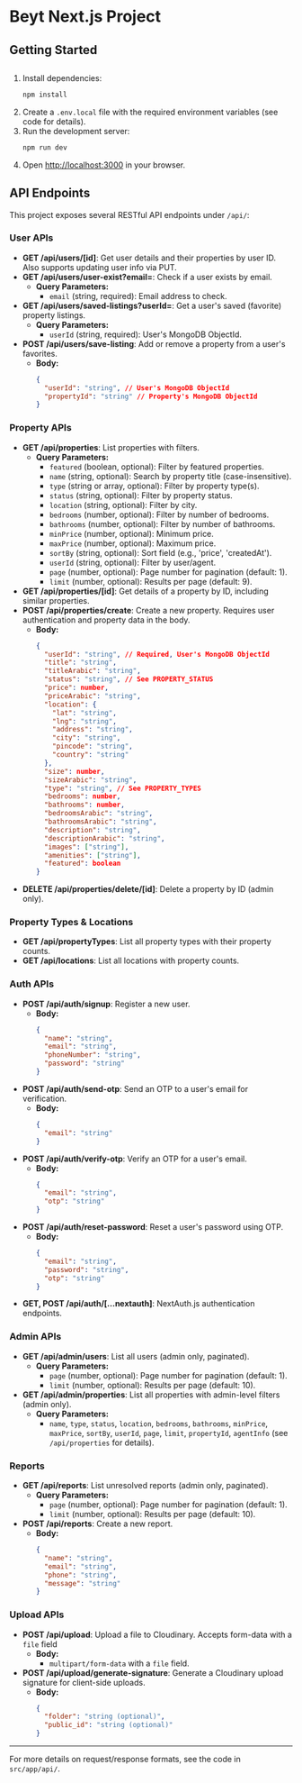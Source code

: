 # Beyt Next.js Project

## Getting Started

##

1. Install dependencies:
   ```bash
   npm install
   ```
2. Create a `.env.local` file with the required environment variables (see code for details).
3. Run the development server:
   ```bash
   npm run dev
   ```
4. Open [http://localhost:3000](http://localhost:3000) in your browser.

## API Endpoints

This project exposes several RESTful API endpoints under `/api/`:

### User APIs

- **GET /api/users/[id]**: Get user details and their properties by user ID. Also supports updating user info via PUT.
- **GET /api/users/user-exist?email=**: Check if a user exists by email.
  - **Query Parameters:**
    - `email` (string, required): Email address to check.
- **GET /api/users/saved-listings?userId=**: Get a user's saved (favorite) property listings.
  - **Query Parameters:**
    - `userId` (string, required): User's MongoDB ObjectId.
- **POST /api/users/save-listing**: Add or remove a property from a user's favorites.
  - **Body:**
    ```json
    {
      "userId": "string", // User's MongoDB ObjectId
      "propertyId": "string" // Property's MongoDB ObjectId
    }
    ```

### Property APIs

- **GET /api/properties**: List properties with filters.
  - **Query Parameters:**
    - `featured` (boolean, optional): Filter by featured properties.
    - `name` (string, optional): Search by property title (case-insensitive).
    - `type` (string or array, optional): Filter by property type(s).
    - `status` (string, optional): Filter by property status.
    - `location` (string, optional): Filter by city.
    - `bedrooms` (number, optional): Filter by number of bedrooms.
    - `bathrooms` (number, optional): Filter by number of bathrooms.
    - `minPrice` (number, optional): Minimum price.
    - `maxPrice` (number, optional): Maximum price.
    - `sortBy` (string, optional): Sort field (e.g., 'price', 'createdAt').
    - `userId` (string, optional): Filter by user/agent.
    - `page` (number, optional): Page number for pagination (default: 1).
    - `limit` (number, optional): Results per page (default: 9).
- **GET /api/properties/[id]**: Get details of a property by ID, including similar properties.
- **POST /api/properties/create**: Create a new property. Requires user authentication and property data in the body.
  - **Body:**
    ```json
    {
      "userId": "string", // Required, User's MongoDB ObjectId
      "title": "string",
      "titleArabic": "string",
      "status": "string", // See PROPERTY_STATUS
      "price": number,
      "priceArabic": "string",
      "location": {
        "lat": "string",
        "lng": "string",
        "address": "string",
        "city": "string",
        "pincode": "string",
        "country": "string"
      },
      "size": number,
      "sizeArabic": "string",
      "type": "string", // See PROPERTY_TYPES
      "bedrooms": number,
      "bathrooms": number,
      "bedroomsArabic": "string",
      "bathroomsArabic": "string",
      "description": "string",
      "descriptionArabic": "string",
      "images": ["string"],
      "amenities": ["string"],
      "featured": boolean
    }
    ```
- **DELETE /api/properties/delete/[id]**: Delete a property by ID (admin only).

### Property Types & Locations

- **GET /api/propertyTypes**: List all property types with their property counts.
- **GET /api/locations**: List all locations with property counts.

### Auth APIs

- **POST /api/auth/signup**: Register a new user.
  - **Body:**
    ```json
    {
      "name": "string",
      "email": "string",
      "phoneNumber": "string",
      "password": "string"
    }
    ```
- **POST /api/auth/send-otp**: Send an OTP to a user's email for verification.
  - **Body:**
    ```json
    {
      "email": "string"
    }
    ```
- **POST /api/auth/verify-otp**: Verify an OTP for a user's email.
  - **Body:**
    ```json
    {
      "email": "string",
      "otp": "string"
    }
    ```
- **POST /api/auth/reset-password**: Reset a user's password using OTP.
  - **Body:**
    ```json
    {
      "email": "string",
      "password": "string",
      "otp": "string"
    }
    ```
- **GET, POST /api/auth/[...nextauth]**: NextAuth.js authentication endpoints.

### Admin APIs

- **GET /api/admin/users**: List all users (admin only, paginated).
  - **Query Parameters:**
    - `page` (number, optional): Page number for pagination (default: 1).
    - `limit` (number, optional): Results per page (default: 10).
- **GET /api/admin/properties**: List all properties with admin-level filters (admin only).
  - **Query Parameters:**
    - `name`, `type`, `status`, `location`, `bedrooms`, `bathrooms`, `minPrice`, `maxPrice`, `sortBy`, `userId`, `page`, `limit`, `propertyId`, `agentInfo` (see `/api/properties` for details).

### Reports

- **GET /api/reports**: List unresolved reports (admin only, paginated).
  - **Query Parameters:**
    - `page` (number, optional): Page number for pagination (default: 1).
    - `limit` (number, optional): Results per page (default: 10).
- **POST /api/reports**: Create a new report.
  - **Body:**
    ```json
    {
      "name": "string",
      "email": "string",
      "phone": "string",
      "message": "string"
    }
    ```

### Upload APIs

- **POST /api/upload**: Upload a file to Cloudinary. Accepts form-data with a `file` field
  - **Body:**
    - `multipart/form-data` with a `file` field.
- **POST /api/upload/generate-signature**: Generate a Cloudinary upload signature for client-side uploads.
  - **Body:**
    ```json
    {
      "folder": "string (optional)",
      "public_id": "string (optional)"
    }
    ```

---

For more details on request/response formats, see the code in `src/app/api/`.
